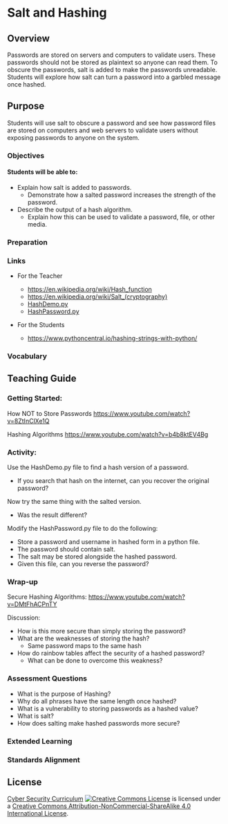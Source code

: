 # Salt and Hashing
## Overview
Passwords are stored on servers and computers to validate users.  These passwords should not be stored as plaintext so anyone can read them.  To obscure the passwords, salt is added to make the passwords unreadable.  Students will explore how salt can turn a password into a garbled message once hashed.

## Purpose
Students will use salt to obscure a password and see how password files are stored on computers and web servers to validate users without exposing passwords to anyone on the system.

### Objectives
#### Students will be able to:
- Explain how salt is added to passwords.
	- Demonstrate how a salted password increases the strength of the password.
- Describe the output of a hash algorithm.
	- Explain how this can be used to validate a password, file, or other media.

### Preparation

### Links
- For the Teacher
	- https://en.wikipedia.org/wiki/Hash_function
	- https://en.wikipedia.org/wiki/Salt_(cryptography)
	- [HashDemo.py]("HashSalt/HashDemo.py")
	- [HashPassword.py]("HashSalt/HashPassword.py")

- For the Students
	- https://www.pythoncentral.io/hashing-strings-with-python/

### Vocabulary

## Teaching Guide
### Getting Started:
How NOT to Store Passwords
https://www.youtube.com/watch?v=8ZtInClXe1Q

Hashing Algorithms
https://www.youtube.com/watch?v=b4b8ktEV4Bg


### Activity:
Use the HashDemo.py file to find a hash version of a password.
- If you search that hash on the internet, can you recover the original password?

Now try the same thing with the salted version.
- Was the result different?

Modify the HashPassword.py file to do the following:
- Store a password and username in hashed form in a python file.
- The password should contain salt.
- The salt may be stored alongside the hashed password.
- Given this file, can you reverse the password?


### Wrap-up
Secure Hashing Algorithms:
https://www.youtube.com/watch?v=DMtFhACPnTY

Discussion:
- How is this more secure than simply storing the password?
- What are the weaknesses of storing the hash?
	- Same password maps to the same hash
- How do rainbow tables affect the security of a hashed password?		
	- What can be done to overcome this weakness?

### Assessment Questions
- What is the purpose of Hashing?
- Why do all phrases have the same length once hashed?
- What is a vulnerability to storing passwords as a hashed value?
- What is salt?
- How does salting make hashed passwords more secure?

### Extended Learning

### Standards Alignment

## License
[Cyber Security Curriculum](https://github.com/DerekBabb/CyberSecurity) <a rel="license" href="http://creativecommons.org/licenses/by-nc-sa/4.0/"><img alt="Creative Commons License" style="border-width:0" src="https://i.creativecommons.org/l/by-nc-sa/4.0/88x31.png" /></a> is licensed under a <a rel="license" href="http://creativecommons.org/licenses/by-nc-sa/4.0/">Creative Commons Attribution-NonCommercial-ShareAlike 4.0 International License</a>.
